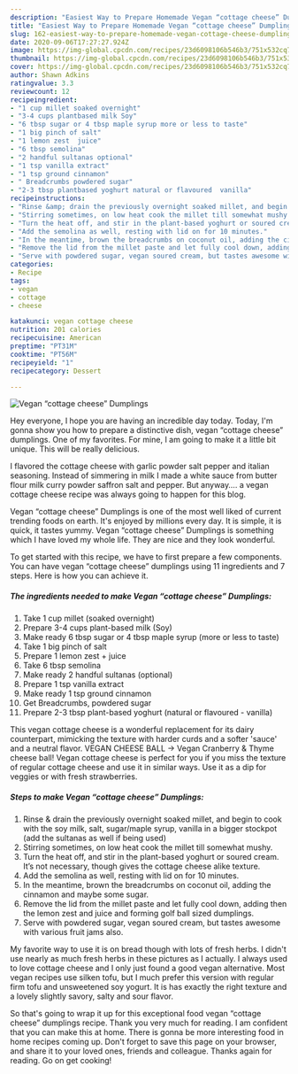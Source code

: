 ```yaml
---
description: "Easiest Way to Prepare Homemade Vegan “cottage cheese” Dumplings"
title: "Easiest Way to Prepare Homemade Vegan “cottage cheese” Dumplings"
slug: 162-easiest-way-to-prepare-homemade-vegan-cottage-cheese-dumplings
date: 2020-09-06T17:27:27.924Z
image: https://img-global.cpcdn.com/recipes/23d6098106b546b3/751x532cq70/vegan-cottage-cheese-dumplings-recipe-main-photo.jpg
thumbnail: https://img-global.cpcdn.com/recipes/23d6098106b546b3/751x532cq70/vegan-cottage-cheese-dumplings-recipe-main-photo.jpg
cover: https://img-global.cpcdn.com/recipes/23d6098106b546b3/751x532cq70/vegan-cottage-cheese-dumplings-recipe-main-photo.jpg
author: Shawn Adkins
ratingvalue: 3.3
reviewcount: 12
recipeingredient:
- "1 cup millet soaked overnight"
- "3-4 cups plantbased milk Soy"
- "6 tbsp sugar or 4 tbsp maple syrup more or less to taste"
- "1 big pinch of salt"
- "1 lemon zest  juice"
- "6 tbsp semolina"
- "2 handful sultanas optional"
- "1 tsp vanilla extract"
- "1 tsp ground cinnamon"
- " Breadcrumbs powdered sugar"
- "2-3 tbsp plantbased yoghurt natural or flavoured  vanilla"
recipeinstructions:
- "Rinse &amp; drain the previously overnight soaked millet, and begin to cook with the soy milk, salt, sugar/maple syrup, vanilla in a bigger stockpot (add the sultanas as well if being used)"
- "Stirring sometimes, on low heat cook the millet till somewhat mushy."
- "Turn the heat off, and stir in the plant-based yoghurt or soured cream. It’s not necessary, though gives the cottage cheese alike texture."
- "Add the semolina as well, resting with lid on for 10 minutes."
- "In the meantime, brown the breadcrumbs on coconut oil, adding the cinnamon and maybe some sugar."
- "Remove the lid from the millet paste and let fully cool down, adding then the lemon zest and juice and forming golf ball sized dumplings."
- "Serve with powdered sugar, vegan soured cream, but tastes awesome with various fruit jams also."
categories:
- Recipe
tags:
- vegan
- cottage
- cheese

katakunci: vegan cottage cheese 
nutrition: 201 calories
recipecuisine: American
preptime: "PT31M"
cooktime: "PT56M"
recipeyield: "1"
recipecategory: Dessert

---
```



![Vegan “cottage cheese” Dumplings](https://img-global.cpcdn.com/recipes/23d6098106b546b3/751x532cq70/vegan-cottage-cheese-dumplings-recipe-main-photo.jpg)

Hey everyone, I hope you are having an incredible day today. Today, I'm gonna show you how to prepare a distinctive dish, vegan “cottage cheese” dumplings. One of my favorites. For mine, I am going to make it a little bit unique. This will be really delicious.

I flavored the cottage cheese with garlic powder salt pepper and italian seasoning. Instead of simmering in milk I made a white sauce from butter flour milk curry powder saffron salt and pepper. But anyway…. a vegan cottage cheese recipe was always going to happen for this blog.

Vegan “cottage cheese” Dumplings is one of the most well liked of current trending foods on earth. It's enjoyed by millions every day. It is simple, it is quick, it tastes yummy. Vegan “cottage cheese” Dumplings is something which I have loved my whole life. They are nice and they look wonderful.


To get started with this recipe, we have to first prepare a few components. You can have vegan “cottage cheese” dumplings using 11 ingredients and 7 steps. Here is how you can achieve it.

<!--inarticleads1-->

##### The ingredients needed to make Vegan “cottage cheese” Dumplings:

1. Take 1 cup millet (soaked overnight)
1. Prepare 3-4 cups plant-based milk (Soy)
1. Make ready 6 tbsp sugar or 4 tbsp maple syrup (more or less to taste)
1. Take 1 big pinch of salt
1. Prepare 1 lemon zest + juice
1. Take 6 tbsp semolina
1. Make ready 2 handful sultanas (optional)
1. Prepare 1 tsp vanilla extract
1. Make ready 1 tsp ground cinnamon
1. Get  Breadcrumbs, powdered sugar
1. Prepare 2-3 tbsp plant-based yoghurt (natural or flavoured - vanilla)


This vegan cottage cheese is a wonderful replacement for its dairy counterpart, mimicking the texture with harder curds and a softer &#39;sauce&#39; and a neutral flavor. VEGAN CHEESE BALL → Vegan Cranberry &amp; Thyme cheese ball! Vegan cottage cheese is perfect for you if you miss the texture of regular cottage cheese and use it in similar ways. Use it as a dip for veggies or with fresh strawberries. 

<!--inarticleads2-->

##### Steps to make Vegan “cottage cheese” Dumplings:

1. Rinse &amp; drain the previously overnight soaked millet, and begin to cook with the soy milk, salt, sugar/maple syrup, vanilla in a bigger stockpot (add the sultanas as well if being used)
1. Stirring sometimes, on low heat cook the millet till somewhat mushy.
1. Turn the heat off, and stir in the plant-based yoghurt or soured cream. It’s not necessary, though gives the cottage cheese alike texture.
1. Add the semolina as well, resting with lid on for 10 minutes.
1. In the meantime, brown the breadcrumbs on coconut oil, adding the cinnamon and maybe some sugar.
1. Remove the lid from the millet paste and let fully cool down, adding then the lemon zest and juice and forming golf ball sized dumplings.
1. Serve with powdered sugar, vegan soured cream, but tastes awesome with various fruit jams also.


My favorite way to use it is on bread though with lots of fresh herbs. I didn&#39;t use nearly as much fresh herbs in these pictures as I actually. I always used to love cottage cheese and I only just found a good vegan alternative. Most vegan recipes use silken tofu, but I much prefer this version with regular firm tofu and unsweetened soy yogurt. It is has exactly the right texture and a lovely slightly savory, salty and sour flavor. 

So that's going to wrap it up for this exceptional food vegan “cottage cheese” dumplings recipe. Thank you very much for reading. I am confident that you can make this at home. There is gonna be more interesting food in home recipes coming up. Don't forget to save this page on your browser, and share it to your loved ones, friends and colleague. Thanks again for reading. Go on get cooking!
